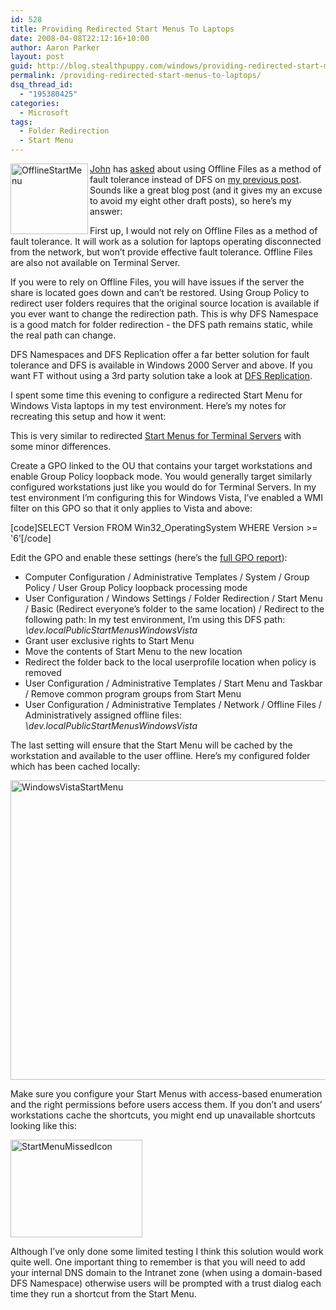 ```yaml
---
id: 528
title: Providing Redirected Start Menus To Laptops
date: 2008-04-08T22:12:16+10:00
author: Aaron Parker
layout: post
guid: http://blog.stealthpuppy.com/windows/providing-redirected-start-menus-to-laptops
permalink: /providing-redirected-start-menus-to-laptops/
dsq_thread_id:
  - "195380425"
categories:
  - Microsoft
tags:
  - Folder Redirection
  - Start Menu
---
```

<img src="http://stealthpuppy.com/wp-content/uploads/2008/04/offlinestartmenu.png" border="0" alt="OfflineStartMenu" width="124" height="113" align="left" /> [John](http://www.gilham.org/Blog/default.aspx) has [asked](http://stealthpuppy.com/terminal-server/building-dynamic-start-menus-with-access-based-enumeration#comment-13345) about using Offline Files as a method of fault tolerance instead of DFS on [my previous post](http://stealthpuppy.com/terminal-server/building-dynamic-start-menus-with-access-based-enumeration). Sounds like a great blog post (and it gives my an excuse to avoid my eight other draft posts), so here&#8217;s my answer:

First up, I would not rely on Offline Files as a method of fault tolerance. It will work as a solution for laptops operating disconnected from the network, but won&#8217;t provide effective fault tolerance. Offline Files are also not available on Terminal Server.

If you were to rely on Offline Files, you will have issues if the server the share is located goes down and can&#8217;t be restored. Using Group Policy to redirect user folders requires that the original source location is available if you ever want to change the redirection path. This is why DFS Namespace is a good match for folder redirection - the DFS path remains static, while the real path can change.

DFS Namespaces and DFS Replication offer a far better solution for fault tolerance and DFS is available in Windows 2000 Server and above. If you want FT without using a 3rd party solution take a look at [DFS Replication](http://technet2.microsoft.com/WindowsServer/en/Library/8c4cf2e7-0b92-4643-acbd-abfa9f189d031033.mspx?mfr=true).

I spent some time this evening to configure a redirected Start Menu for Windows Vista laptops in my test environment. Here&#8217;s my notes for recreating this setup and how it went:

This is very similar to redirected [Start Menus for Terminal Servers](http://stealthpuppy.com/terminal-server/building-dynamic-start-menus-with-access-based-enumeration) with some minor differences.

Create a GPO linked to the OU that contains your target workstations and enable Group Policy loopback mode. You would generally target similarly configured workstations just like you would do for Terminal Servers. In my test environment I&#8217;m configuring this for Windows Vista, I&#8217;ve enabled a WMI filter on this GPO so that it only applies to Vista and above:

[code]SELECT Version FROM Win32_OperatingSystem WHERE Version >= '6&#8217;[/code]

Edit the GPO and enable these settings (here&#8217;s the [full GPO report](http://stealthpuppy.com/wp-content/uploads/2008/04/WindowsVistaStartMenu.htm)):

  * Computer Configuration / Administrative Templates / System / Group Policy / User Group Policy loopback processing mode
  * User Configuration / Windows Settings / Folder Redirection / Start Menu / Basic (Redirect everyone&#8217;s folder to the same location) / Redirect to the following path: In my test environment, I&#8217;m using this DFS path: _\dev.localPublicStartMenusWindowsVista_
  * Grant user exclusive rights to Start Menu
  * Move the contents of Start Menu to the new location
  * Redirect the folder back to the local userprofile location when policy is removed
  * User Configuration / Administrative Templates / Start Menu and Taskbar / Remove common program groups from Start Menu
  * User Configuration / Administrative Templates / Network / Offline Files / Administratively assigned offline files: _\dev.localPublicStartMenusWindowsVista_

The last setting will ensure that the Start Menu will be cached by the workstation and available to the user offline. Here&#8217;s my configured folder which has been cached locally:

[<img src="http://stealthpuppy.com/wp-content/uploads/2008/04/windowsvistastartmenu-thumb.png" border="0" alt="WindowsVistaStartMenu" width="686" height="479" />](http://stealthpuppy.com/wp-content/uploads/2008/04/windowsvistastartmenu.png)

Make sure you configure your Start Menus with access-based enumeration and the right permissions before users access them. If you don&#8217;t and users&#8217; workstations cache the shortcuts, you might end up unavailable shortcuts looking like this:

<img src="http://stealthpuppy.com/wp-content/uploads/2008/04/startmenumissedicon.png" border="0" alt="StartMenuMissedIcon" width="211" height="156" /> 

Although I&#8217;ve only done some limited testing I think this solution would work quite well. One important thing to remember is that you will need to add your internal DNS domain to the Intranet zone (when using a domain-based DFS Namespace) otherwise users will be prompted with a trust dialog each time they run a shortcut from the Start Menu.